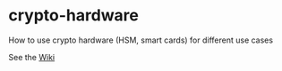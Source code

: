 # crypto-hardware
How to use crypto hardware (HSM, smart cards) for different use cases

See the [Wiki](http://github.com/joostd/crypto-hardware/wiki)
